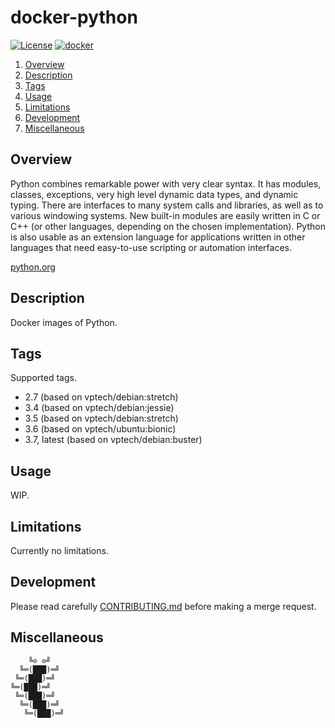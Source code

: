 # docker-python

[![License][license-img]][license-href]
[![docker][docker-img]][docker-href]

1. [Overview](#overview)
2. [Description](#description)
3. [Tags](#setup)
4. [Usage](#usage)
5. [Limitations](#limitations)
6. [Development](#development)
7. [Miscellaneous](#miscellaneous)

## Overview

Python  combines remarkable  power  with  very clear  syntax.  It has  modules,
classes,  exceptions,  very   high  level  dynamic  data   types,  and  dynamic
typing. There are interfaces to many system  calls and libraries, as well as to
various windowing systems.  New built-in modules are easily written in C or C++
(or other  languages, depending on  the chosen implementation). Python  is also
usable as  an extension  language for applications  written in  other languages
that need easy-to-use scripting or automation interfaces.

[python.org](https://www.python.org/)

## Description

Docker images of Python.

## Tags

Supported tags.

- 2.7 (based on vptech/debian:stretch)
- 3.4 (based on vptech/debian:jessie)
- 3.5 (based on vptech/debian:stretch)
- 3.6 (based on vptech/ubuntu:bionic)
- 3.7, latest (based on vptech/debian:buster)

## Usage

WIP.

## Limitations

Currently no limitations.

## Development

Please read carefully [CONTRIBUTING.md][contribute-href]  before making a merge
request.

## Miscellaneous

```
    ╚⊙ ⊙╝
  ╚═(███)═╝
 ╚═(███)═╝
╚═(███)═╝
 ╚═(███)═╝
  ╚═(███)═╝
   ╚═(███)═╝
```

[license-img]: https://img.shields.io/badge/license-ISC-blue.svg
[license-href]: LICENSE
[docker-img]: https://img.shields.io/docker/pulls/vptech/python.svg
[docker-href]: https://hub.docker.com/r/vptech/python/
[contribute-href]: CONTRIBUTING.md
